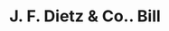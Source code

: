 ---
doi: 10.7916/D85F03XD
date_other: '1890'
date_other_textual: 1890-1899
form: printed ephemera
genre:
- Invoices
name:
- J. F. Dietz & Co.
object_in_context_url: https://biggert.cul.columbia.edu/items/view/ave_biggert_01262
subject_hierarchical_geographic:
- Cincinnati, Ohio, United States
subject_name:
- J. F. Dietz & Co.
title: J. F. Dietz & Co.. Bill
sort_title: J. F. Dietz & Co.. Bill
call_number: ave_biggert_01262
coordinates:
- 39.1,-84.51666666666667
pid: ave_biggert_01262
identifiers: ave_biggert_01262
canvas_id: ldpd:396524
permalink: "/items/ave_biggert_01262/"
layout: iiif-image-page
---
